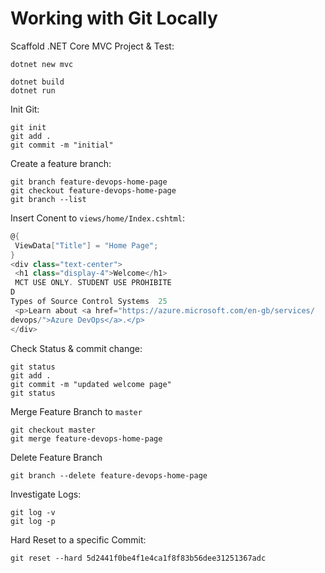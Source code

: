 # Working with Git Locally

Scaffold .NET Core MVC Project & Test:

```
dotnet new mvc

dotnet build
dotnet run
```

Init Git:

```
git init
git add .
git commit -m "initial"
```

Create a feature branch:

```
git branch feature-devops-home-page
git checkout feature-devops-home-page
git branch --list
```

Insert Conent to `views/home/Index.cshtml`:

```C#
@{
 ViewData["Title"] = "Home Page";
}
<div class="text-center">
 <h1 class="display-4">Welcome</h1>
 MCT USE ONLY. STUDENT USE PROHIBITE
D
Types of Source Control Systems  25
 <p>Learn about <a href="https://azure.microsoft.com/en-gb/services/
devops/">Azure DevOps</a>.</p>
</div>
```

Check Status & commit change:

```
git status
git add .
git commit -m "updated welcome page"
git status
```

Merge Feature Branch to `master`

```
git checkout master
git merge feature-devops-home-page
```

Delete Feature Branch

```
git branch --delete feature-devops-home-page
```

Investigate Logs:

```
git log -v
git log -p
```

Hard Reset to a specific Commit:

```
git reset --hard 5d2441f0be4f1e4ca1f8f83b56dee31251367adc
```
